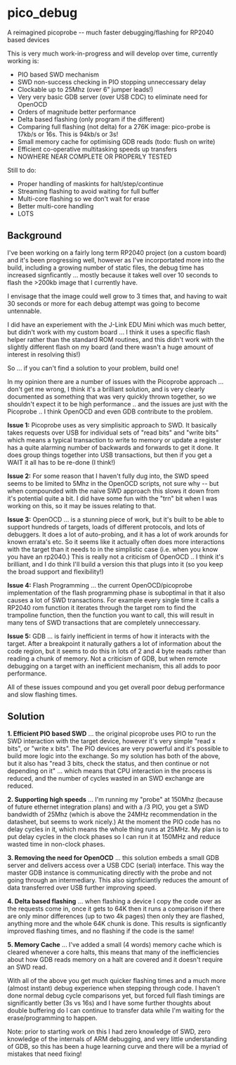 # pico_debug

A reimagined picoprobe -- much faster debugging/flashing for RP2040 based devices

This is very much work-in-progress and will develop over time, currently working is:

- PIO based SWD mechanism
- SWD non-success checking in PIO stopping unneccessary delay
- Clockable up to 25Mhz (over 6" jumper leads!)
- Very very basic GDB server (over USB CDC) to eliminate need for OpenOCD
- Orders of magnitude better performance
- Delta based flashing (only program if the different)
- Comparing full flashing (not delta) for a 276K image: pico-probe is 17kb/s or 16s. This is 94kb/s or 3s!
- Small memory cache for optimising GDB reads (todo: flush on write)
- Efficient co-operative multitasking speeds up transfers
- NOWHERE NEAR COMPLETE OR PROPERLY TESTED

Still to do:

- Proper handling of maskints for halt/step/continue
- Streaming flashing to avoid waiting for full buffer
- Multi-core flashing so we don't wait for erase
- Better multi-core handling
- LOTS 

## Background

I've been working on a fairly long term RP2040 project (on a custom board) and it's been progressing well, however as I've incorportated more into the build, including a growing number of static files, the debug time has increased signficantly ... mostly because it takes well over 10 seconds to flash the >200kb image that I currently have.

I envisage that the image could well grow to 3 times that, and having to wait 30 seconds or more for each debug attempt was going to become untennable.

I did have an experiement with the J-Link EDU Mini which was much better, but didn't work with my custom board ... I think it uses a specific flash helper rather than the standard ROM routines, and this didn't work with the slightly different flash on my board (and there wasn't a huge amount of interest in resolving this!)

So ... if you can't find a solution to your problem, build one!

In my opinion there are a number of issues with the Picoprobe approach ... don't get me wrong, I think it's a brilliant solution, and is very clearly documented as something that was very quickly thrown together, so we shouldn't expect it to be high performance .. and the issues are just with the Picoprobe .. I think OpenOCD and even GDB contribute to the problem.

**Issue 1:** Picoprobe uses as very simplisitic approach to SWD. It basically takes requests over USB for individual sets of "read bits" and "write bits" which means a typical transaction to write to memory or update a register has a quite alarming number of backwards and forwards to get it done. It does group things together into USB transactions, but then if you get a WAIT it all has to be re-done (I think!)

**Issue 2:** For some reason that I haven't fully dug into, the SWD speed seems to be limited to 5Mhz in the OpenOCD scripts, not sure why -- but when compounded with the naive SWD approach this slows it down from it's potential quite a bit. I did have some fun with the "trn" bit when I was working on this, so it may be issues relating to that.

**Issue 3:** OpenOCD ... is a stunning piece of work, but it's built to be able to support hundreds of targets, loads of different protocols, and lots of debuggers. It does a lot of auto-probing, and it has a lot of work arounds for known errata's etc. So it seems like it actually often does more interactions with the target than it needs to in the simplistic case (i.e. when you know you have an rp2040.) This is really not a criticism of OpenOCD .. I think it's brilliant, and I do think I'll build a version this that plugs into it (so you keep the broad support and flexibility!)

**Issue 4:** Flash Programming ... the current OpenOCD/picoprobe implementation of the flash programming phase is suboptimal in that it also causes a lot of SWD transactions. For example every single time it calls a RP2040 rom function it iterates through the target rom to find the trampoline function, then the function you want to call, this will result in many tens of SWD transactions that are completely unneccessary.

**Issue 5:** GDB ... is fairly inefficient in terms of how it interacts with the target. After a breakpoint it naturally gathers a lot of information about the code region, but it seems to do this in lots of 2 and 4 byte reads rather than reading a chunk of memory. Not a criticism of GDB, but when remote debugging on a target with an inefficient mechanism, this all adds to poor performance.

All of these issues compound and you get overall poor debug performance and slow flashing times.

## Solution

**1. Efficient PIO based SWD** ... the original picoprobe uses PIO to run the SWD interaction with the target device, however it's very simple "read x bits", or "write x bits". The PIO devices are very powerful and it's possible to build more logic into the exchange. So my solution has both of the above, but it also has "read 3 bits, check the status, and then continue or not depending on it" ... which means that CPU interaction in the process is reduced, and the number of cycles wasted in an SWD exchange are reduced.

**2. Supporting high speeds** ... I'm running my "probe" at 150Mhz (because of future ethernet integration plans) and with a /3 PIO, you get a SWD bandwidth of 25Mhz (which is above the 24MHz recommendation in the datasheet, but seems to work nicely.) At the moment the PIO code has no delay cycles in it, which means the whole thing runs at 25MHz. My plan is to put delay cycles in the clock phases so I can run it at 150MHz and reduce wasted time in non-clock phases.

**3. Removing the need for OpenOCD** ... this solution embeds a small GDB server and delivers access over a USB CDC (serial) interface. This way the master GDB instance is communicating directly with the probe and not going through an intermediary. This also signficiantly reduces the amount of data transferred over USB further improving speed.

**4. Delta based flashing** ... when flashing a device I copy the code over as the requests come in, once it gets to 64K then it runs a comparison if there are only minor differences (up to two 4k pages) then only they are flashed, anything more and the whole 64K chunk is done. This results is signficantly improved flashing times, and no flashing if the code is the same!

**5. Memory Cache** ... I've added a small (4 words) memory cache which is cleared whenever a core halts, this means that many of the inefficiencies about how GDB reads memory on a halt are covered and it doesn't require an SWD read.

With all of the above you get much quicker flashing times and a much more (almost instant) debug experience when stepping through code. I haven't done normal debug cycle comparisons yet, but forced full flash timings are significantly better (3s vs 16s) and I have some further thoughts about double buffering do I can continue to transfer data while I'm waiting for the erase/programming to happen.

Note: prior to starting work on this I had zero knowledge of SWD, zero knowledge of the internals of ARM debugging, and very little understanding of GDB, so this has been a huge learning curve and there will be a myriad of mistakes that need fixing!
